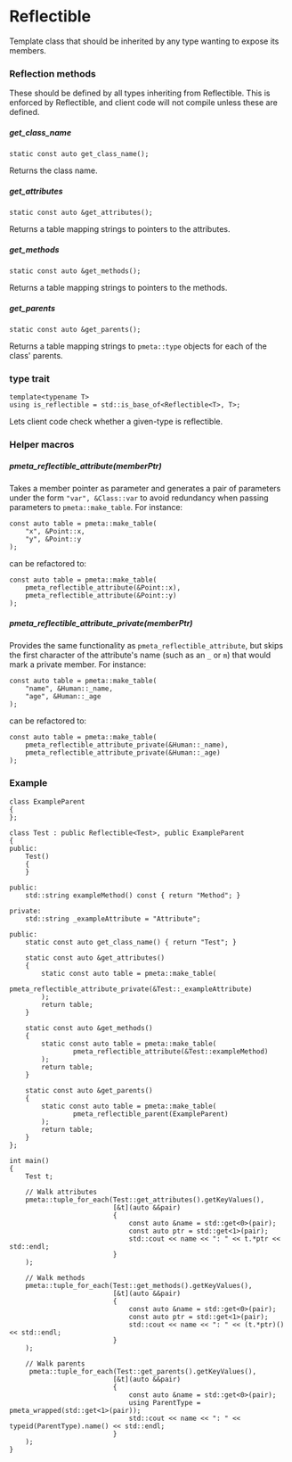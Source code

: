 # Reflectible

Template class that should be inherited by any type wanting to expose its members.

### Reflection methods

These should be defined by all types inheriting from Reflectible. This is enforced by Reflectible, and client code will not compile unless these are defined.

##### get_class_name

```
static const auto get_class_name();
```
Returns the class name.

##### get_attributes

```
static const auto &get_attributes();
```
Returns a table mapping strings to pointers to the attributes.

##### get_methods

```
static const auto &get_methods();
```
Returns a table mapping strings to pointers to the methods.

##### get_parents
```
static const auto &get_parents();
```
Returns a table mapping strings to `pmeta::type` objects for each of the class' parents.

### type trait

```
template<typename T>
using is_reflectible = std::is_base_of<Reflectible<T>, T>;
```

Lets client code check whether a given-type is reflectible.

### Helper macros

##### pmeta_reflectible_attribute(memberPtr)

Takes a member pointer as parameter and generates a pair of parameters under the form `"var", &Class::var` to avoid redundancy when passing parameters to `pmeta::make_table`. For instance:

```
const auto table = pmeta::make_table(
    "x", &Point::x,
    "y", &Point::y
);
```

can be refactored to:

```
const auto table = pmeta::make_table(
    pmeta_reflectible_attribute(&Point::x),
    pmeta_reflectible_attribute(&Point::y)
);
```

##### pmeta_reflectible_attribute_private(memberPtr)

Provides the same functionality as `pmeta_reflectible_attribute`, but skips the first character of the attribute's name (such as an `_` or `m`) that would mark a private member. For instance:

```
const auto table = pmeta::make_table(
    "name", &Human::_name,
    "age", &Human::_age
);
```

can be refactored to:

```
const auto table = pmeta::make_table(
    pmeta_reflectible_attribute_private(&Human::_name),
    pmeta_reflectible_attribute_private(&Human::_age)
);
```

### Example

```
class ExampleParent
{
};

class Test : public Reflectible<Test>, public ExampleParent
{
public:
    Test()
    {
    }

public:
    std::string exampleMethod() const { return "Method"; }

private:
    std::string _exampleAttribute = "Attribute";

public:
    static const auto get_class_name() { return "Test"; }

    static const auto &get_attributes()
    {
        static const auto table = pmeta::make_table(
                pmeta_reflectible_attribute_private(&Test::_exampleAttribute)
        );
        return table;
    }

    static const auto &get_methods()
    {
        static const auto table = pmeta::make_table(
                pmeta_reflectible_attribute(&Test::exampleMethod)
        );
        return table;
    }

    static const auto &get_parents()
    {
        static const auto table = pmeta::make_table(
                pmeta_reflectible_parent(ExampleParent)
        );
        return table;
    }
};

int main()
{
    Test t;

    // Walk attributes
    pmeta::tuple_for_each(Test::get_attributes().getKeyValues(),
                          [&t](auto &&pair)
                          {
                              const auto &name = std::get<0>(pair);
                              const auto ptr = std::get<1>(pair);
                              std::cout << name << ": " << t.*ptr << std::endl;
                          }
    );

    // Walk methods
    pmeta::tuple_for_each(Test::get_methods().getKeyValues(),
                          [&t](auto &&pair)
                          {
                              const auto &name = std::get<0>(pair);
                              const auto ptr = std::get<1>(pair);
                              std::cout << name << ": " << (t.*ptr)() << std::endl;
                          }
    );

    // Walk parents
     pmeta::tuple_for_each(Test::get_parents().getKeyValues(),
                          [&t](auto &&pair)
                          {
                              const auto &name = std::get<0>(pair);
                              using ParentType = pmeta_wrapped(std::get<1>(pair));
                              std::cout << name << ": " << typeid(ParentType).name() << std::endl;
                          }
    );
}
```
